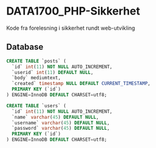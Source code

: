 # DATA1700_PHP-Sikkerhet
Kode fra forelesning i sikkerhet rundt web-utvikling

## Database
```sql
CREATE TABLE `posts` (
  `id` int(11) NOT NULL AUTO_INCREMENT,
  `userid` int(11) DEFAULT NULL,
  `body` mediumtext,
  `created` timestamp NULL DEFAULT CURRENT_TIMESTAMP,
  PRIMARY KEY (`id`)
) ENGINE=InnoDB DEFAULT CHARSET=utf8;

CREATE TABLE `users` (
  `id` int(11) NOT NULL AUTO_INCREMENT,
  `name` varchar(45) DEFAULT NULL,
  `username` varchar(45) DEFAULT NULL,
  `password` varchar(45) DEFAULT NULL,
  PRIMARY KEY (`id`)
) ENGINE=InnoDB DEFAULT CHARSET=utf8;
```